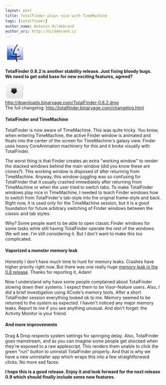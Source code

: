 ```yaml
---
layout: post
title: TotalFinder plays nice with TimeMachine
tags: [totalfinder]
author_name: Antonin Hildebrand
author_uri: http://hildebrand.cz
---
```


<img src="/shared/img/icons/totalfinder-64.png" class="intro-icon"/>

**TotalFinder 0.8.2 is another stability release. Just fixing bloody bugs.<br/>We need to get solid base for new exciting features, agreed?**

<div class="blog-download">
    <a class="download-link" href="http://downloads.binaryage.com/TotalFinder-0.8.2.dmg"><img src="/shared/img/small-download-button.png"/><div>http://downloads.binaryage.com/TotalFinder-0.8.2.dmg</div></a>
    <div class="download-note">The full changelog: <a href="http://totalfinder.binaryage.com/changelog.html">http://totalfinder.binaryage.com/changelog.html</a></div>
</div>

#### TotalFinder and TimeMachine 

TotalFinder is now aware of TimeMachine. This was quite tricky. You know, when entering TimeMachine, the active Finder window is animated and floats into the center of the screen for TimeMachine's galaxy view. Finder uses heavy CoreAnimation machinery for this and it broke visually with TotalFinder. 

The worst thing is that Finder creates an extra "working window" to render the stacked windows behind the main window (did you know these are clones?). This working window is disposed of after returning from TimeMachine. Anyway, this window-juggling was so confusing for TotalFinder that it usually crashed immediately after returning from TimeMachine or when the user tried to switch tabs. To make TotalFinder windows play nice in TimeMachine, I needed to teach Finder windows how to switch from TotalFinder's tab-style into the original frame-style and back. Right now, it is used only for the TimeMachine session, but it is a good foundation for future arbitrary switching of Finder windows between the classic and tab styles.

Why? Some people want to be able to open classic Finder windows for some tasks while still having TotalFinder operate the rest of the windows. We will see. I'm still considering it. But I don't want to make this too complicated.

#### Vaporized a monster memory leak

Honestly I don't have much time to hunt for memory leaks. Crashes have higher priority right now. But there was one really huge <a href="http://getsatisfaction.com/binaryage/topics/memory_leak_upon_hiding">memory leak in the 0.8 release</a>. Thanks for reporting it, Adam! 

Now I understand why have some people complained about TotalFinder slowing down their systems. I expect them to be Visor-feature users. Also, I did a brief investigation using XCode's memory tools. After a short TotalFinder session everything looked ok to me. Memory seemed to be returned to the system as expected. I haven't noticed any major memory leaks. Report to me if you see anything unusual. And don't forget: the Activity Monitor is your friend.

#### And more improvements

Drag &amp; Drop respects system settings for springing delay. Also, TotalFinder goes mainstream, and as you can imagine some people get shocked when they're exposed to a raw applescript. This renders them unable to click the green "run" button to uninstall TotalFinder properly. And that is why we have a new uninstaller app which wraps this into a few straightforward clicks. No more sad faces.

**I hope this is a good release. Enjoy it and look forward for the next release 0.9 which should finally include some new features.**